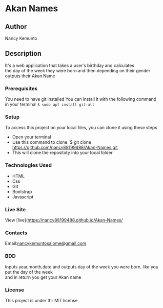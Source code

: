 # Akan Names
## Author
Nancy Kemunto
## Description
It's a web application that takes a user's birthday and calculates <br>
the day of the week they were born and then depending on their gender outputs their Akan Name
### Prerequisites
You need to have git installed
You can install it with the following command in your terminal
`$ sudo apt install git-all`
### Setup
To access this project on your local files, you can clone it using these steps
* Open your terminal
* Use this command to clone `$ git clone https://github.com/nancy88199488/Akan-Names.git
* This will clone the repositoty into your local folder
### Technologies Used
* HTML
* Css
* Git
* Bootstrap
* Javascript
### Live Site
View [live](https://nancy88199488.github.io/Akan-Names/
### Contacts
Email:nancykemuntosalome@gmail.com
### BDD
Inputs year,month,date and outputs day of the week you were born, like you put the day of the week<br>
and in return you get your Akan name
### License
This project is under thr MIT license